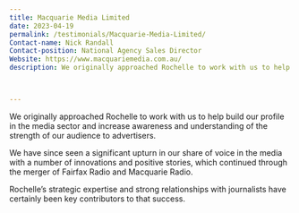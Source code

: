 ```yaml
---
title: Macquarie Media Limited
date: 2023-04-19
permalink: /testimonials/Macquarie-Media-Limited/
Contact-name: Nick Randall
Contact-position: National Agency Sales Director
Website: https://www.macquariemedia.com.au/
description: We originally approached Rochelle to work with us to help build our profile in the media sector and increase awareness and understanding of the strength of our audience to advertisers.



---
```




<p>We originally approached Rochelle to work with us to help build our profile in the media sector and increase awareness and understanding of the strength of our audience to advertisers.</p>
<p>We have since seen a significant upturn in our share of voice in the media with a number of innovations and positive stories, which continued through the merger of Fairfax Radio and Macquarie Radio.</p>
<p>Rochelle&rsquo;s strategic expertise and strong relationships with journalists have certainly been key contributors to that success.</p>